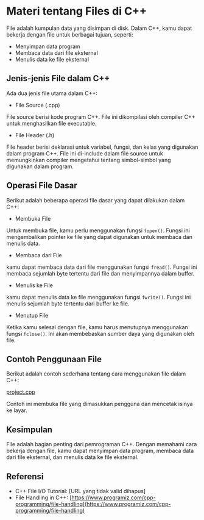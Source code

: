 # Materi tentang Files di C++

File adalah kumpulan data yang disimpan di disk. Dalam C++, kamu dapat bekerja dengan file untuk berbagai tujuan, seperti:

* Menyimpan data program
* Membaca data dari file eksternal
* Menulis data ke file eksternal

## Jenis-jenis File dalam C++

Ada dua jenis file utama dalam C++:

* File Source (.cpp)

File source berisi kode program C++. File ini dikompilasi oleh compiler C++ untuk menghasilkan file executable.

* File Header (.h)

File header berisi deklarasi untuk variabel, fungsi, dan kelas yang digunakan dalam program C++. File ini di-include dalam file source untuk memungkinkan compiler mengetahui tentang simbol-simbol yang digunakan dalam program.

## Operasi File Dasar

Berikut adalah beberapa operasi file dasar yang dapat dilakukan dalam C++:

* Membuka File

Untuk membuka file, kamu perlu menggunakan fungsi `fopen()`. Fungsi ini mengembalikan pointer ke file yang dapat digunakan untuk membaca dan menulis data.

* Membaca dari File

kamu dapat membaca data dari file menggunakan fungsi `fread()`. Fungsi ini membaca sejumlah byte tertentu dari file dan menyimpannya dalam buffer.

* Menulis ke File

kamu dapat menulis data ke file menggunakan fungsi `fwrite()`. Fungsi ini menulis sejumlah byte tertentu dari buffer ke file.

* Menutup File

Ketika kamu selesai dengan file, kamu harus menutupnya menggunakan fungsi `fclose()`. Ini akan membebaskan sumber daya yang digunakan oleh file.

## Contoh Penggunaan File

Berikut adalah contoh sederhana tentang cara menggunakan file dalam C++:

[project.cpp](project.cpp)

Contoh ini membuka file yang dimasukkan pengguna dan mencetak isinya ke layar.

## Kesimpulan

File adalah bagian penting dari pemrograman C++. Dengan memahami cara bekerja dengan file, kamu dapat menyimpan data program, membaca data dari file eksternal, dan menulis data ke file eksternal.

## Referensi

* C++ File I/O Tutorial: [URL yang tidak valid dihapus]
* File Handling in C++: [https://www.programiz.com/cpp-programming/file-handling](https://www.programiz.com/cpp-programming/file-handling)
